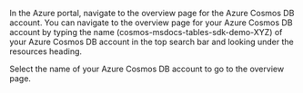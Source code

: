 In the Azure portal, navigate to the overview page for the Azure Cosmos DB account.  You can navigate to the overview page for your Azure Cosmos DB account by typing the name (cosmos-msdocs-tables-sdk-demo-XYZ) of your Azure Cosmos DB account in the top search bar and looking under the resources heading.

Select the name of your Azure Cosmos DB account to go to the overview page.
